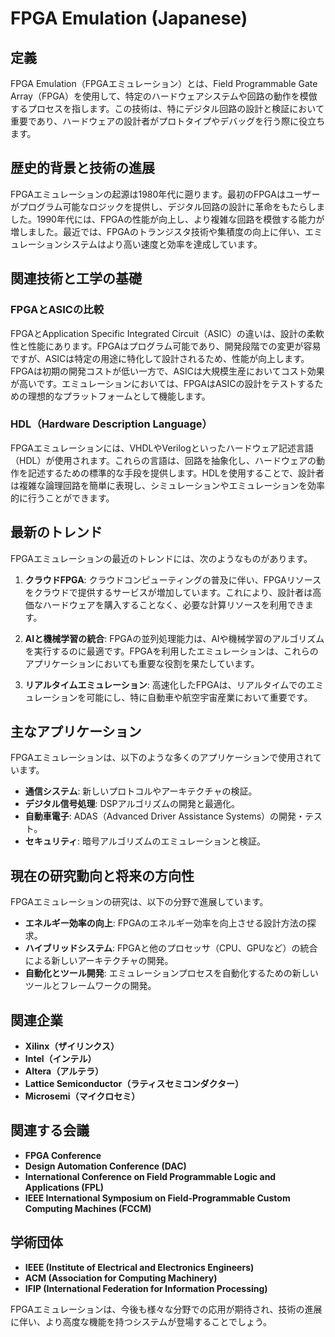 # FPGA Emulation (Japanese)

## 定義

FPGA Emulation（FPGAエミュレーション）とは、Field Programmable Gate Array（FPGA）を使用して、特定のハードウェアシステムや回路の動作を模倣するプロセスを指します。この技術は、特にデジタル回路の設計と検証において重要であり、ハードウェアの設計者がプロトタイプやデバッグを行う際に役立ちます。

## 歴史的背景と技術の進展

FPGAエミュレーションの起源は1980年代に遡ります。最初のFPGAはユーザーがプログラム可能なロジックを提供し、デジタル回路の設計に革命をもたらしました。1990年代には、FPGAの性能が向上し、より複雑な回路を模倣する能力が増しました。最近では、FPGAのトランジスタ技術や集積度の向上に伴い、エミュレーションシステムはより高い速度と効率を達成しています。

## 関連技術と工学の基礎

### FPGAとASICの比較

FPGAとApplication Specific Integrated Circuit（ASIC）の違いは、設計の柔軟性と性能にあります。FPGAはプログラム可能であり、開発段階での変更が容易ですが、ASICは特定の用途に特化して設計されるため、性能が向上します。FPGAは初期の開発コストが低い一方で、ASICは大規模生産においてコスト効果が高いです。エミュレーションにおいては、FPGAはASICの設計をテストするための理想的なプラットフォームとして機能します。

### HDL（Hardware Description Language）

FPGAエミュレーションには、VHDLやVerilogといったハードウェア記述言語（HDL）が使用されます。これらの言語は、回路を抽象化し、ハードウェアの動作を記述するための標準的な手段を提供します。HDLを使用することで、設計者は複雑な論理回路を簡単に表現し、シミュレーションやエミュレーションを効率的に行うことができます。

## 最新のトレンド

FPGAエミュレーションの最近のトレンドには、次のようなものがあります。

1. **クラウドFPGA**: クラウドコンピューティングの普及に伴い、FPGAリソースをクラウドで提供するサービスが増加しています。これにより、設計者は高価なハードウェアを購入することなく、必要な計算リソースを利用できます。

2. **AIと機械学習の統合**: FPGAの並列処理能力は、AIや機械学習のアルゴリズムを実行するのに最適です。FPGAを利用したエミュレーションは、これらのアプリケーションにおいても重要な役割を果たしています。

3. **リアルタイムエミュレーション**: 高速化したFPGAは、リアルタイムでのエミュレーションを可能にし、特に自動車や航空宇宙産業において重要です。

## 主なアプリケーション

FPGAエミュレーションは、以下のような多くのアプリケーションで使用されています。

- **通信システム**: 新しいプロトコルやアーキテクチャの検証。
- **デジタル信号処理**: DSPアルゴリズムの開発と最適化。
- **自動車電子**: ADAS（Advanced Driver Assistance Systems）の開発・テスト。
- **セキュリティ**: 暗号アルゴリズムのエミュレーションと検証。

## 現在の研究動向と将来の方向性

FPGAエミュレーションの研究は、以下の分野で進展しています。

- **エネルギー効率の向上**: FPGAのエネルギー効率を向上させる設計方法の探求。
- **ハイブリッドシステム**: FPGAと他のプロセッサ（CPU、GPUなど）の統合による新しいアーキテクチャの開発。
- **自動化とツール開発**: エミュレーションプロセスを自動化するための新しいツールとフレームワークの開発。

## 関連企業

- **Xilinx（ザイリンクス）**
- **Intel（インテル）**
- **Altera（アルテラ）**
- **Lattice Semiconductor（ラティスセミコンダクター）**
- **Microsemi（マイクロセミ）**

## 関連する会議

- **FPGA Conference**
- **Design Automation Conference (DAC)**
- **International Conference on Field Programmable Logic and Applications (FPL)**
- **IEEE International Symposium on Field-Programmable Custom Computing Machines (FCCM)**

## 学術団体

- **IEEE (Institute of Electrical and Electronics Engineers)**
- **ACM (Association for Computing Machinery)**
- **IFIP (International Federation for Information Processing)**

FPGAエミュレーションは、今後も様々な分野での応用が期待され、技術の進展に伴い、より高度な機能を持つシステムが登場することでしょう。